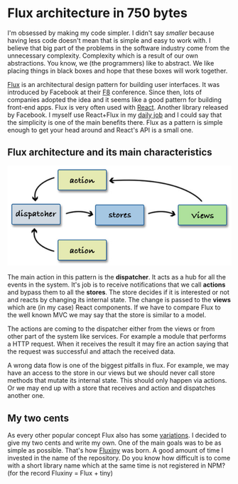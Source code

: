 # Flux architecture in 750 bytes

I'm obsessed by making my code simpler. I didn't say *smaller* because having less code doesn't mean that is simple and easy to work with. I believe that big part of the problems in the software industry come from the unnecessary complexity. Complexity which is a result of our own abstractions. You know, we (the programmers) like to abstract. We like placing things in black boxes and hope that these boxes will work together.

[Flux](http://facebook.github.io/flux/) is an architectural design pattern for building user interfaces. It was introduced by Facebook at their [F8](https://youtu.be/nYkdrAPrdcw?t=568) conference. Since then, lots of companies adopted the idea and it seems like a good pattern for building front-end apps. Flux is very often used with [React](http://facebook.github.io/react/). Another library released by Facebook. I myself use React+Flux in my [daily job](http://trialreach.com/) and I could say that the simplicity is one of the main benefits there. Flux as a pattern is simple enough to get your head around and React's API is a small one.

## Flux architecture and its main characteristics

![Basic flux architecture](./fluxiny_basic_flux_architecture.jpg)

The main action in this pattern is the **dispatcher**. It acts as a hub for all the events in the system. It's job is to receive notifications that we call **actions** and bypass them to all the **stores**. The store decides if it is interested or not and reacts by changing its internal state. The change is passed to the **views** which are (in my case) React components. If we have to compare Flux to the well known MVC we may say that the store is similar to a model.

The actions are coming to the dispatcher either from the views or from other part of the system like services. For example a module that performs a HTTP request. When it receives the result it may fire an action saying that the request was successful and attach the received data.

A wrong data flow is one of the biggest pitfalls in flux. For example, we may have an access to the store in our views but we should never call store methods that mutate its internal state. This should only happen via actions. Or we may end up with a store that receives and action and dispatches another one.

## My two cents

As every other popular concept Flux also has some [variations](https://medium.com/social-tables-tech/we-compared-13-top-flux-implementations-you-won-t-believe-who-came-out-on-top-1063db32fe73). I decided to give my two cents and write my own. One of the main goals was to be as simple as possible. That's how [Fluxiny](https://github.com/krasimir/fluxiny) was born. A good amount of time I invested in the name of the repository. Do you know how difficult is to come with a short library name which at the same time is not registered in NPM? (for the record Fluxiny = Flux + tiny)

